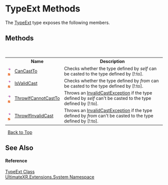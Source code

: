 # TypeExt Methods
 

The <a href="T_UltimateXR_Extensions_System_TypeExt">TypeExt</a> type exposes the following members.


## Methods
&nbsp;<table><tr><th></th><th>Name</th><th>Description</th></tr><tr><td>![Public method](media/pubmethod.gif "Public method")![Static member](media/static.gif "Static member")</td><td><a href="M_UltimateXR_Extensions_System_TypeExt_CanCastTo">CanCastTo</a></td><td>
Checks whether the type defined by *self* can be casted to the type defined by [!:to].</td></tr><tr><td>![Public method](media/pubmethod.gif "Public method")![Static member](media/static.gif "Static member")</td><td><a href="M_UltimateXR_Extensions_System_TypeExt_IsValidCast">IsValidCast</a></td><td>
Checks whether the type defined by *from* can be casted to the type defined by [!:to].</td></tr><tr><td>![Public method](media/pubmethod.gif "Public method")![Static member](media/static.gif "Static member")</td><td><a href="M_UltimateXR_Extensions_System_TypeExt_ThrowIfCannotCastTo">ThrowIfCannotCastTo</a></td><td>
Throws an <a href="https://docs.microsoft.com/dotnet/api/system.invalidcastexception" target="_blank" rel="noopener noreferrer">InvalidCastException</a> if the type defined by *self* can't be casted to the type defined by [!:to].</td></tr><tr><td>![Public method](media/pubmethod.gif "Public method")![Static member](media/static.gif "Static member")</td><td><a href="M_UltimateXR_Extensions_System_TypeExt_ThrowIfInvalidCast">ThrowIfInvalidCast</a></td><td>
Throws an <a href="https://docs.microsoft.com/dotnet/api/system.invalidcastexception" target="_blank" rel="noopener noreferrer">InvalidCastException</a> if the type defined by *from* can't be casted to the type defined by [!:to].</td></tr></table>&nbsp;
<a href="#typeext-methods">Back to Top</a>

## See Also


#### Reference
<a href="T_UltimateXR_Extensions_System_TypeExt">TypeExt Class</a><br /><a href="N_UltimateXR_Extensions_System">UltimateXR.Extensions.System Namespace</a><br />